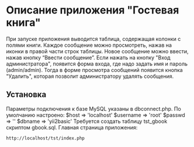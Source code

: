 Описание приложения "Гостевая книга"
====================================
При запуске приложения выводится таблица, содержащая колонки с полями книги. 
Каждое сообщение можно просмотреть, нажав на иконки в правой части строк таблицы. 
Новое сообщение можно ввести, нажав кнопку “Ввести сообщение”. Если нажать на 
кнопку "Вход администратора", появится форма входа, где надо задать 
имя и пароль (admin/admin). Тогда в форме просмотра сообщений появится кнопка 
"Удалить", которая позволит администратору удалять сообщения. 

Установка
---------

Параметры подключения к базе MySQL указаны в dbconnect.php. 
По умолчанию настроено: 
$host => 'localhost'
$username => 'root' 
$passwd => ''
$dbname => 'yii2basic'
Требуется создать таблицу tst_gbook скриптом gbook.sql.
Главная страница приложения: 
~~~
http://localhost/tst/index.php
~~~
